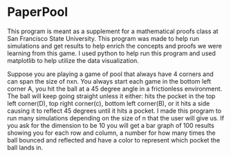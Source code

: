 # PaperPool
This program is meant as a supplement for a mathematical proofs class at San Francisco State University. This program was made to help run simulations and get results to help enrich the concepts and proofs we were learning from this game. I used python to help run this program and used matplotlib to help utilize the data visualization.

Suppose you are playing a game of pool that always have 4 corners and can span the size of nxn. You always start each game in the bottom left corner A, you hit the ball at a 45 degree angle in a frictionless environment. The ball will keep going straight unless it either: hits the pocket in the top left corner(D), top right corner(c), bottom left corner(B), or it hits a side causing it to reflect 45 degrees until it hits a pocket. I made this program to run many simulations depending on the size of n that the user will give us. If you ask for the dimension to be 10 you will get a bar graph of 100 results showing you for each row and column, a number for how many times the ball bounced and reflected and have a color to represent which pocket the ball lands in.
